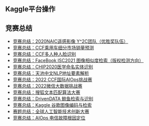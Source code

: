 <!-- Kaggle学习路径 -->
<!-- Kaggle使用、ML和DL学习指南 -->
<!-- 2023-01-01 -->
<!-- <a target="_blank" href="https://www.zhihu.com/people/ashui233/">阿水</a>, <a target="_blank" href="https://www.zhihu.com/people/wang-he-13-93">鱼遇雨欲语与余</a>-->
<!-- <a href="https://coggle.club/">Kaggle日历</a> -->

## Kaggle平台操作

## 竞赛总结

- [竞赛总结：2020NAIC遥感影像 Y^2C团队（优胜奖队伍）](http://mp.weixin.qq.com/s?__biz=MzIwNDA5NDYzNA==&mid=2247497690&idx=1&sn=e700c2f80149488d3d692901a919306e&chksm=96c7da1fa1b05309115a80b7030521c3f08bc0c58663866b01a5ec6a7e3e318555123cec29b5&scene=21#wechat_redirect)
- [竞赛总结：CCF乘用车细分市场销量预测](http://mp.weixin.qq.com/s?__biz=MzIwNDA5NDYzNA==&mid=2247497787&idx=1&sn=03e8e432030d67147dfefeff6f82f8d7&chksm=96c7d5fea1b05ce87438f8e2386cbaa86964c6b1fc5409f05756ef2b184d0b327b458ade56d2&scene=21#wechat_redirect)
- [竞赛总结：CCF多人种人脸识别](http://mp.weixin.qq.com/s?__biz=MzIwNDA5NDYzNA==&mid=2247497928&idx=1&sn=b2b50ff22e512a0b6b5df1bc3316299a&chksm=96c7d50da1b05c1b5a7c66125af51937e7a865813d031c23d8b2cdde3a46f3c61428b6e72f06&scene=21#wechat_redirect)
- [竞赛总结：FaceBook ISC2021 图像相似度检索（版权检测方向）](http://mp.weixin.qq.com/s?__biz=MzIwNDA5NDYzNA==&mid=2247498048&idx=1&sn=c11b922bfe4b01f34da13d1c4d294ce2&chksm=96c7d485a1b05d93709f48df6d38984ae81c1372a2b805840613497c5d2423fe4391c31bfe6d&scene=21#wechat_redirect)
- [竞赛总结：CHIP2020医学命名实体识别](http://mp.weixin.qq.com/s?__biz=MzIwNDA5NDYzNA==&mid=2247498894&idx=1&sn=484bdad916242c06c10f20877a21791b&chksm=96c7d14ba1b0585d47b04a626f2b4722546f1f64b6d8bfb4d579aa1b814f351db3fde55f11ea&scene=21#wechat_redirect)
- [竞赛总结：天池中文NLP地址要素解析](http://mp.weixin.qq.com/s?__biz=MzIwNDA5NDYzNA==&mid=2247498876&idx=1&sn=c939ae3fe073799e48664a2157583810&chksm=96c7d1b9a1b058af470675a5462118d34cd309a32334a3d300184549a627dfedfca88b9a15d8&scene=21#wechat_redirect)
- [竞赛总结：2022 CCF国际AIOps挑战赛](http://mp.weixin.qq.com/s?__biz=MzIwNDA5NDYzNA==&mid=2247499668&idx=1&sn=906257bef9ea13fd49ee588dd735a3cb&chksm=96c7d251a1b05b47955d721560c85a8367bf387e744b95f987034b903b31b85e85d5d7c85d69&scene=21#wechat_redirect)
- [竞赛总结：2022微信大数据挑战赛](http://mp.weixin.qq.com/s?__biz=MzIwNDA5NDYzNA==&mid=2247499766&idx=1&sn=90377d970b8d0b446a9bd0570d46eea6&chksm=96c7d233a1b05b2574815d1770315da32d1487a3335f111ea508ec96268cf4d0c7b94738355e&scene=21#wechat_redirect)
- [竞赛总结：搜狐文本匹配算法大赛](http://mp.weixin.qq.com/s?__biz=MzIwNDA5NDYzNA==&mid=2247499833&idx=1&sn=7303764180b2af5bb5a3a213347444c6&chksm=96c7edfca1b064ea9277502c7779e4ddcc47a72aa0a5981ce2ca2070dda0dcd0f13c906c7a74&scene=21#wechat_redirect)
- [竞赛总结：DrivenDATA 鲸鱼检索与识别](http://mp.weixin.qq.com/s?__biz=MzIwNDA5NDYzNA==&mid=2247499888&idx=1&sn=7ee2ae5e160d188346c56e0ab0bccbe4&chksm=96c7edb5a1b064a360fac3e08eefb9f963ebee75f9c7083aaca7dfa0c979f4df6f02b930d43f&scene=21#wechat_redirect)
- [竞赛总结：Kaggle 谷歌图像编码与检索](http://mp.weixin.qq.com/s?__biz=MzIwNDA5NDYzNA==&mid=2247499928&idx=1&sn=b6dfe8e72d19004fc620962fea2a95d1&chksm=96c7ed5da1b0644b4e621df293e39349731ea53be42c2c9c50ed59a2a503dd4d6061da269e74&scene=21#wechat_redirect)
- [赛题总结：全球人工智能技术创新大赛](http://mp.weixin.qq.com/s?__biz=MzIwNDA5NDYzNA==&mid=2247500363&idx=1&sn=700a81a9ee660cfae2d90c87a6a71da0&chksm=96c7ef8ea1b066982bc693885e5f9e88452d32c90dadf7284bbff8fdb7e48e5555a1a5fd661b&scene=21#wechat_redirect)
- [竞赛总结：AIOps 电信故障根因定位](http://mp.weixin.qq.com/s?__biz=MzIwNDA5NDYzNA==&mid=2247500112&idx=1&sn=39461dc65acaf1b6c7199ac3ada3cce7&chksm=96c7ec95a1b06583ffab591958b51f46cb9d4d206e03349a11c480b068d1ea1f6c6ac043d2a1&scene=21#wechat_redirect)